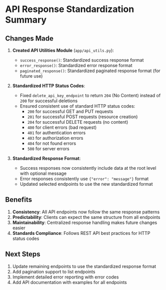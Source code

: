# API Response Standardization Summary

## Changes Made

1. **Created API Utilities Module** (`app/api_utils.py`):
   - `success_response()`: Standardized success response format
   - `error_response()`: Standardized error response format
   - `paginated_response()`: Standardized paginated response format (for future use)

2. **Standardized HTTP Status Codes**:
   - Fixed `delete_api_key_endpoint` to return `204` (No Content) instead of `200` for successful deletions
   - Ensured consistent use of standard HTTP status codes:
     - `200` for successful GET and PUT requests
     - `201` for successful POST requests (resource creation)
     - `204` for successful DELETE requests (no content)
     - `400` for client errors (bad request)
     - `401` for authentication errors
     - `403` for authorization errors
     - `404` for not found errors
     - `500` for server errors

3. **Standardized Response Format**:
   - Success responses now consistently include data at the root level with optional message
   - Error responses consistently use `{"error": "message"}` format
   - Updated selected endpoints to use the new standardized format

## Benefits

1. **Consistency**: All API endpoints now follow the same response patterns
2. **Predictability**: Clients can expect the same structure from all endpoints
3. **Maintainability**: Centralized response handling makes future changes easier
4. **Standards Compliance**: Follows REST API best practices for HTTP status codes

## Next Steps

1. Update remaining endpoints to use the standardized response format
2. Add pagination support to list endpoints
3. Implement detailed error reporting with error codes
4. Add API documentation with examples for all endpoints
